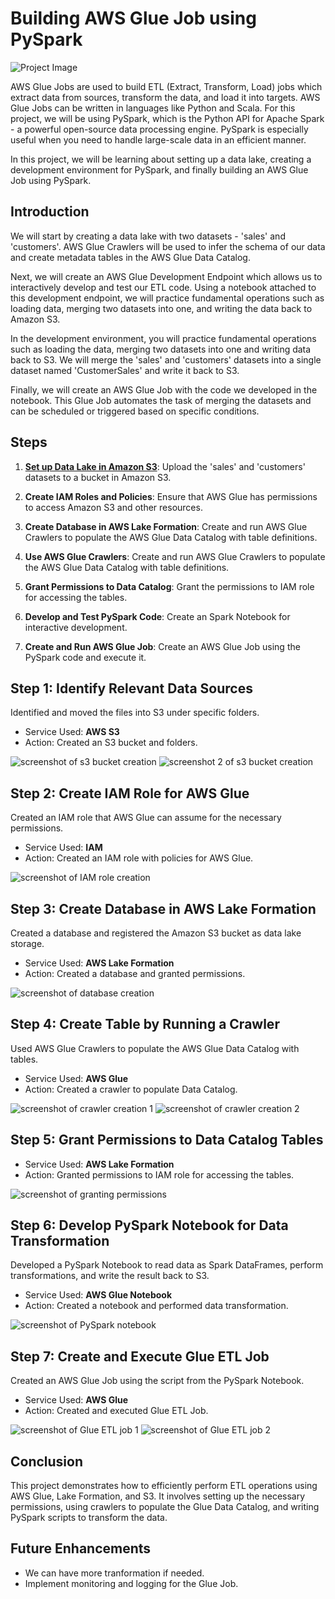 # Building AWS Glue Job using PySpark

![Project Image](https://drive.google.com/uc?export=view&id=1QoHDUJlFZBOvTXkcxS5fK0R96aCn-sSc)

AWS Glue Jobs are used to build ETL (Extract, Transform, Load) jobs which extract data from sources, transform the data, and load it into targets. AWS Glue Jobs can be written in languages like Python and Scala. For this project, we will be using PySpark, which is the Python API for Apache Spark - a powerful open-source data processing engine. PySpark is especially useful when you need to handle large-scale data in an efficient manner.

In this project, we will be learning about setting up a data lake, creating a development environment for PySpark, and finally building an AWS Glue Job using PySpark.

## Introduction

We will start by creating a data lake with two datasets - 'sales' and 'customers'. AWS Glue Crawlers will be used to infer the schema of our data and create metadata tables in the AWS Glue Data Catalog.

Next, we will create an AWS Glue Development Endpoint which allows us to interactively develop and test our ETL code. Using a notebook attached to this development endpoint, we will practice fundamental operations such as loading data, merging two datasets into one, and writing the data back to Amazon S3.

In the development environment, you will practice fundamental operations such as loading the data, merging two datasets into one and writing data back to S3. We will merge the 'sales' and 'customers' datasets into a single dataset named 'CustomerSales' and write it back to S3.

Finally, we will create an AWS Glue Job with the code we developed in the notebook. This Glue Job automates the task of merging the datasets and can be scheduled or triggered based on specific conditions.


## Steps

1. [**Set up Data Lake in Amazon S3**](#Identify-Relevant-Data-Sources): Upload the 'sales' and 'customers' datasets to a bucket in Amazon S3.

2. **Create IAM Roles and Policies**: Ensure that AWS Glue has permissions to access Amazon S3 and other resources.

3. **Create Database in AWS Lake Formation**: Create and run AWS Glue Crawlers to populate the AWS Glue Data Catalog with table definitions.

4. **Use AWS Glue Crawlers**: Create and run AWS Glue Crawlers to populate the AWS Glue Data Catalog with table definitions.

5. **Grant Permissions to Data Catalog**: Grant the permissions to IAM role for accessing the tables.

6. **Develop and Test PySpark Code**: Create an Spark Notebook for interactive development.

7. **Create and Run AWS Glue Job**: Create an AWS Glue Job using the PySpark code and execute it.


## Step 1: Identify Relevant Data Sources

Identified and moved the files into S3 under specific folders.

- Service Used: **AWS S3**
- Action: Created an S3 bucket and folders.

![screenshot of s3 bucket creation](https://drive.google.com/uc?export=view&id=1twmj5eDL1bHTh29PQ8Ul8Ny8YILOz8aa)
![screenshot 2 of s3 bucket creation](https://drive.google.com/uc?export=view&id=1tok2MuMBFk71fW-rJPHPA9lMwukqbuM9)



## Step 2: Create IAM Role for AWS Glue

Created an IAM role that AWS Glue can assume for the necessary permissions.

- Service Used: **IAM**
- Action: Created an IAM role with policies for AWS Glue.

![screenshot of IAM role creation](https://drive.google.com/uc?export=view&id=1lMe4UwRnE_tdhB0kYpT_TAlKrBwndCWG)

## Step 3: Create Database in AWS Lake Formation

Created a database and registered the Amazon S3 bucket as data lake storage.

- Service Used: **AWS Lake Formation**
- Action: Created a database and granted permissions.

![screenshot of database creation](https://drive.google.com/uc?export=view&id=10nLHToaDoSqsdvYlT26vNvJJEz8fQuog)

## Step 4: Create Table by Running a Crawler

Used AWS Glue Crawlers to populate the AWS Glue Data Catalog with tables.

- Service Used: **AWS Glue**
- Action: Created a crawler to populate Data Catalog.

![screenshot of crawler creation 1](https://drive.google.com/uc?export=view&id=1jJYNWdIa2ea0taCmn2U3_4PJ1Td7fN0w)
![screenshot of crawler creation 2](https://drive.google.com/uc?export=view&id=11X-hcM0l2FfxSgazw8G_t4vNcLhld_vQ)


## Step 5: Grant Permissions to Data Catalog Tables

- Service Used: **AWS Lake Formation**
- Action: Granted permissions to IAM role for accessing the tables.

![screenshot of granting permissions](https://drive.google.com/uc?export=view&id=1mII7F5fdDp_NF6ewesFt0EZEsrSpPG0k)

## Step 6: Develop PySpark Notebook for Data Transformation

Developed a PySpark Notebook to read data as Spark DataFrames, perform transformations, and write the result back to S3.

- Service Used: **AWS Glue Notebook**
- Action: Created a notebook and performed data transformation.

![screenshot of PySpark notebook](https://drive.google.com/uc?export=view&id=1nTJi2Z5xbrR4BqgRqi7TRyHFe4mPNN8x)

## Step 7: Create and Execute Glue ETL Job

Created an AWS Glue Job using the script from the PySpark Notebook.

- Service Used: **AWS Glue**
- Action: Created and executed Glue ETL Job.

![screenshot of Glue ETL job 1](https://drive.google.com/uc?export=view&id=1dQxK4tQvk4fk1eb1L6QR_Qv03noQBNCT)
![screenshot of Glue ETL job 2](https://drive.google.com/uc?export=view&id=17rtALHaeDzY_xz4p6hJm87aRKvxTXFXZ)

## Conclusion

This project demonstrates how to efficiently perform ETL operations using AWS Glue, Lake Formation, and S3. It involves setting up the necessary permissions, using crawlers to populate the Glue Data Catalog, and writing PySpark scripts to transform the data.

## Future Enhancements

- We can have more tranformation if needed.
- Implement monitoring and logging for the Glue Job.

